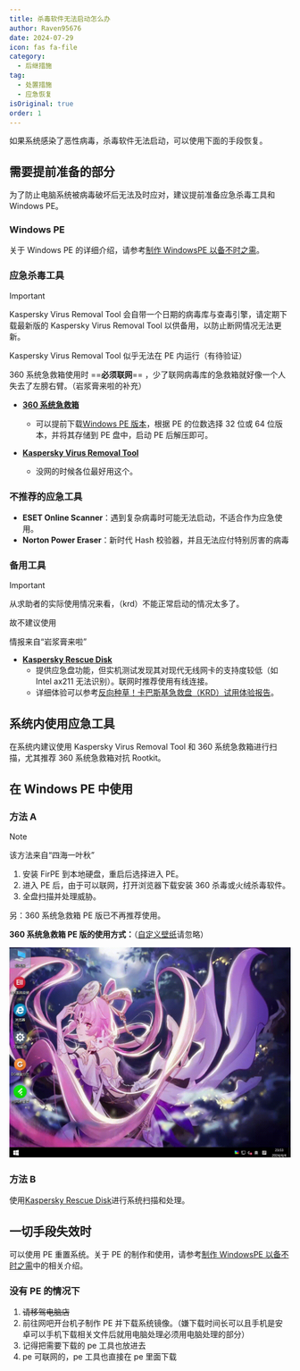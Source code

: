 ```yaml
---
title: 杀毒软件无法启动怎么办
author: Raven95676
date: 2024-07-29
icon: fas fa-file
category:
  - 后继措施
tag:
  - 处置措施
  - 应急恢复
isOriginal: true
order: 1
---
```


如果系统感染了恶性病毒，杀毒软件无法启动，可以使用下面的手段恢复。

## 需要提前准备的部分

为了防止电脑系统被病毒破坏后无法及时应对，建议提前准备应急杀毒工具和 Windows PE。

### Windows PE

关于 Windows PE 的详细介绍，请参考[制作 WindowsPE 以备不时之需](https://faq.ravenote.top/prevention/basic/4_why_windows_pe.html)。

### 应急杀毒工具

> [!important]
> Kaspersky Virus Removal Tool 会自带一个日期的病毒库与查毒引擎，请定期下载最新版的 Kaspersky Virus Removal Tool 以供备用，以防止断网情况无法更新。
>
> Kaspersky Virus Removal Tool 似乎无法在 PE 内运行（有待验证）
>
> 360 系统急救箱使用时 ==**必须联网**== ，少了联网病毒库的急救箱就好像一个人失去了左膀右臂。（岩浆膏来啦的补充）

- **[360 系统急救箱](https://weishi.360.cn/jijiuxiang/)**

  - 可以提前下载[Windows PE 版本](https://weishi.360.cn/jijiuxiang/guide.html)，根据 PE 的位数选择 32 位或 64 位版本，并将其存储到 PE 盘中，启动 PE 后解压即可。

- **[Kaspersky Virus Removal Tool](https://www.kaspersky.com/downloads/free-virus-removal-tool)**
  - 没网的时候各位最好用这个。

### 不推荐的应急工具

- **ESET Online Scanner**：遇到复杂病毒时可能无法启动，不适合作为应急使用。
- **Norton Power Eraser**：新时代 Hash 校验器，并且无法应付特别厉害的病毒

### 备用工具

> [!important]
> 从求助者的实际使用情况来看，（krd）不能正常启动的情况太多了。
>
> 故不建议使用
>
> 情报来自“岩浆膏来啦”

- **[Kaspersky Rescue Disk](https://www.kaspersky.com.cn/downloads/thank-you/free-rescue-disk)**
  - 提供应急盘功能，但实机测试发现其对现代无线网卡的支持度较低（如 Intel ax211 无法识别）。联网时推荐使用有线连接。
  - 详细体验可以参考[反向种草！卡巴斯基急救盘（KRD）试用体验报告](https://post.smzdm.com/p/a5dxn0g8/)。

## 系统内使用应急工具

在系统内建议使用 Kaspersky Virus Removal Tool 和 360 系统急救箱进行扫描，尤其推荐 360 系统急救箱对抗 Rootkit。

## 在 Windows PE 中使用

### 方法 A <Badge text="推荐" type="tip" />

> [!note]
> 该方法来自“四海一叶秋”

1. 安装 FirPE 到本地硬盘，重启后选择进入 PE。
2. 进入 PE 后，由于可以联网，打开浏览器下载安装 360 杀毒或火绒杀毒软件。
3. 全盘扫描并处理威胁。

另：360 系统急救箱 PE 版已不再推荐使用。

**360 系统急救箱 PE 版的使用方式：**（[自定义壁纸](https://www.pixiv.net/artworks/112139971)请忽略）

![360_jijiuxiang_pe_easyu](1_before_antivirus\66b706b0d9c307b7e986d0a9.gif)

### 方法 B

使用[Kaspersky Rescue Disk](https://www.kaspersky.com.cn/downloads/thank-you/free-rescue-disk)进行系统扫描和处理。

## 一切手段失效时

可以使用 PE 重置系统。关于 PE 的制作和使用，请参考[制作 WindowsPE 以备不时之需](https://faq.ravenote.top/prevention/basic/4_why_windows_pe.html)中的相关介绍。

### 没有 PE 的情况下

1. ~~请移驾电脑店~~
2. 前往网吧开台机子制作 PE 并下载系统镜像。（嫌下载时间长可以且手机是安卓可以手机下载相关文件后就用电脑处理必须用电脑处理的部分）
3. 记得把需要下载的 pe 工具也放进去
4. pe 可联网的，pe 工具也直接在 pe 里面下载
